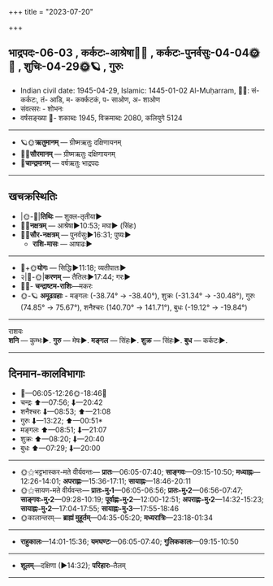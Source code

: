 +++
title = "2023-07-20"

+++
## भाद्रपदः-06-03  ,  कर्कटः-आश्रेषा🌛🌌  ,  कर्कटः-पुनर्वसुः-04-04🌞🌌  ,  शुचिः-04-29🌞🪐  ,  गुरुः
- Indian civil date: 1945-04-29, Islamic: 1445-01-02 Al-Muḥarram, 🌌🌞: सं- कर्कटः, तं- आडि, म- कर्क्कटकं, प- साओण, अ- शाओण
- संवत्सरः - शोभनः
- वर्षसङ्ख्या 🌛- शकाब्दः 1945, विक्रमाब्दः 2080, कलियुगे 5124
___________________
- 🪐🌞**ऋतुमानम्** — ग्रीष्मऋतुः दक्षिणायनम्
- 🌌🌞**सौरमानम्** — ग्रीष्मऋतुः दक्षिणायनम्
- 🌛**चान्द्रमानम्** — वर्षऋतुः भाद्रपदः
___________________


## खचक्रस्थितिः
- |🌞-🌛|**तिथिः** — शुक्ल-तृतीया►  
- 🌌🌛**नक्षत्रम्** — आश्रेषा►10:53; मघा► (सिंहः)  
- 🌌🌞**सौर-नक्षत्रम्** — पुनर्वसुः►16:31; पुष्यः►  
  - **राशि-मासः** — आषाढः► 
___________________
- 🌛+🌞**योगः** — सिद्धिः►11:18; व्यतीपातः►  
- २|🌛-🌞|**करणम्** — तैतिलः►17:44; गरः►  
- 🌌🌛- **चन्द्राष्टम-राशिः**—मकरः  
- 🌞-🪐 **अमूढग्रहाः** - मङ्गलः (-38.74° → -38.40°), शुक्रः (-31.34° → -30.48°), गुरुः (74.85° → 75.67°), शनैश्चरः (140.70° → 141.71°), बुधः (-19.12° → -19.84°)
___________________
राशयः  
**शनि** — कुम्भः►. **गुरु** — मेषः►. **मङ्गल** — सिंहः►. **शुक्र** — सिंहः►. **बुध** — कर्कटः►. 
___________________


## दिनमान-कालविभागाः
- 🌅—06:05-12:26🌞-18:46🌇  
- चन्द्रः ⬆—07:56; ⬇—20:42  
- शनैश्चरः ⬇—08:53; ⬆—21:08  
- गुरुः ⬇—13:22; ⬆—00:51*  
- मङ्गलः ⬆—08:51; ⬇—21:07  
- शुक्रः ⬆—08:20; ⬇—20:40  
- बुधः ⬆—07:29; ⬇—20:00  
___________________
- 🌞⚝भट्टभास्कर-मते वीर्यवन्तः— **प्रातः**—06:05-07:40; **साङ्गवः**—09:15-10:50; **मध्याह्नः**—12:26-14:01; **अपराह्णः**—15:36-17:11; **सायाह्नः**—18:46-20:11  
- 🌞⚝सायण-मते वीर्यवन्तः— **प्रातः-मु॰1**—06:05-06:56; **प्रातः-मु॰2**—06:56-07:47; **साङ्गवः-मु॰2**—09:28-10:19; **पूर्वाह्णः-मु॰2**—12:00-12:51; **अपराह्णः-मु॰2**—14:32-15:23; **सायाह्नः-मु॰2**—17:04-17:55; **सायाह्नः-मु॰3**—17:55-18:46  
- 🌞कालान्तरम्— **ब्राह्मं मुहूर्तम्**—04:35-05:20; **मध्यरात्रिः**—23:18-01:34  
___________________
- **राहुकालः**—14:01-15:36; **यमघण्टः**—06:05-07:40; **गुलिककालः**—09:15-10:50  
___________________
- **शूलम्**—दक्षिणा (►14:32); **परिहारः**–तैलम्  
___________________

